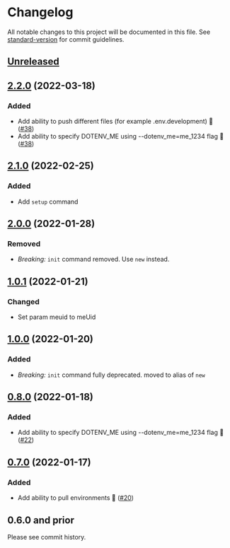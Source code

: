 # Changelog

All notable changes to this project will be documented in this file. See [standard-version](https://github.com/conventional-changelog/standard-version) for commit guidelines.

## [Unreleased](https://github.com/dotenv-org/cli/compare/v2.2.0...master)

## [2.2.0](https://github.com/dotenv-org/cli/compare/v2.1.0...v2.2.0) (2022-03-18)

### Added

- Add ability to push different files (for example .env.development) 🎉 ([#38](https://github.com/dotenv-org/cli/pull/38))
- Add ability to specify DOTENV_ME using --dotenv_me=me_1234 flag 🎉 ([#38](https://github.com/dotenv-org/cli/pull/38))

## [2.1.0](https://github.com/dotenv-org/cli/compare/v2.0.0...v2.1.0) (2022-02-25)

### Added

- Add `setup` command

## [2.0.0](https://github.com/dotenv-org/cli/compare/v1.0.1...v2.0.0) (2022-01-28)

### Removed

- _Breaking:_ `init` command removed. Use `new` instead.


## [1.0.1](https://github.com/dotenv-org/cli/compare/v1.0.0...v1.0.1) (2022-01-21)

### Changed

- Set param meuid to meUid

## [1.0.0](https://github.com/dotenv-org/cli/compare/v0.8.0...v1.0.0) (2022-01-20)

### Added

- _Breaking:_ `init` command fully deprecated. moved to alias of `new`

## [0.8.0](https://github.com/dotenv-org/cli/compare/v0.7.0...v0.8.0) (2022-01-18)

### Added

- Add ability to specify DOTENV_ME using --dotenv_me=me_1234 flag 🎉 ([#22](https://github.com/dotenv-org/cli/pull/22))

## [0.7.0](https://github.com/dotenv-org/cli/compare/v0.6.0...v0.7.0) (2022-01-17)

### Added

- Add ability to pull environments 🎉 ([#20](https://github.com/dotenv-org/cli/pull/20))

## 0.6.0 and prior

Please see commit history.
